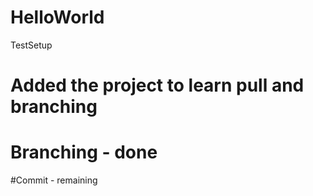 # HelloWorld
TestSetup


# Added the project to learn pull and branching
# Branching - done
#Commit - remaining
